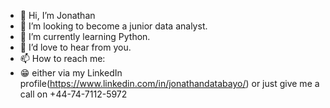 - 👋 Hi, I’m Jonathan
- 👀 I’m looking to become a junior data analyst.
- 🌱 I’m currently learning Python.
- 🌈 I’d love to hear from you.
- 📫 How to reach me: 
- 😁 either via my LinkedIn profile(https://www.linkedin.com/in/jonathandatabayo/) or just give me a call on +44-74-7112-5972
